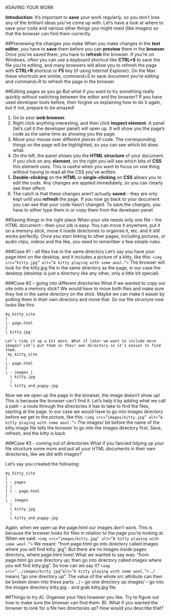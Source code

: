 #SAVING YOUR WORK

__Introduction:__ It’s important to __save__ your work regularly, so you don’t lose any of the brilliant ideas you’ve come up with. Let’s have a look at where to save your code and various other things you might need (like images) so that the browser can find them correctly.

##Previewing the changes you make
When you make changes in the __text editor__, you have to __save__ them before you can __preview__ them in the __browser__. Once you’ve saved them, you have to __refresh__ the browser. If you’re on Windows, often you can use a keyboard shortcut like __CTRL+S__
to save the file you’re editing, and many browsers will allow you to refresh the page with __CTRL+R__ shortcut or __F5__ key (if using Internet Explorer). On the Mac these shortcuts are similar, command+S to save document you’re editing and command+R to refresh the page in the browser.

##Editing pages as you go
But what if you want to try something really quickly without switching between the editor and the browser? If you have used developer tools before, then forgive us explaining how to do it again, but if not, prepare to be amazed!

1. Go to your __web browser__.
2. Right click anything interesting, and then click __Inspect element__. A panel (let’s call it the developer panel) will open up. It will show you the page’s code as the same time as showing you the page.
3. Move your mouse over different pieces of code. The corresponding things on the page will be highlighted, so you can see which bit does what.
4. On the left, the panel shows you the __HTML structure__ of your document. If you click on any __element__, on the right you will see which bits of __CSS__ this element uses. This is useful when you want to focus on one thing without having to read all the CSS you’ve written.
5. __Double-clicking__ on the __HTML__ or __single-clicking__ on __CSS__ allows you to edit the code. Any changes are applied immediately, so you can clearly see their effect.
6. The catch is that these changes aren’t actually __saved__ – they are only kept until you __refresh__ the page. If you now go back to your document you can see that your code hasn’t changed. To save the changes, you have to either type them in or copy them from the developer panel.

##Saving things in the right place
When your site needs only one file – the HTML document – then your job is easy. You can move it anywhere, put it on a memory stick, move it inside directories to organise it, etc. and it still works perfectly. Once you start linking to other pages, including pictures, or audio clips, videos and the like, you need to remember a few simple rules.

###Case #1 – all files live in the same directory
Let’s say you have your page.html on the desktop, and it includes a picture of a kitty, like this:
`<img src=”kitty.jpg” alt=”A kitty playing with some wool.”>`
The browser will look for the kitty.jpg file in the same directory as the page, in our case
the desktop (desktop is just a directory like any other, only a little bit special).

###Case #2 – going into different directories
What if we wanted to copy our site onto a memory stick? We would have to move both files and make sure they live in the same directory on the stick. Maybe we can make it easier by putting them in their own directory and move that. So our file structure now looks like this:

```
my_kitty_site 
|
\- page.html
|
\ kitty.jpg`

Let’s tidy it up a bit more. What if later we want to include more images? Let’s put them in their own directory so it’s easier to find them.
`my_kitty_site 
| 
\- page.html
|
\ - images |
  \ kitty.jpg
  |
  \ kitty_and_puppy.jpg
```


Now we we open up the page in the browser, the image doesn’t show up! This is because the browser can’t find it. Let’s help it by adding what we call a path – a route through the directories it has to take to find the files, starting at the page. In our case we would have to go into images directory before we get to the picture, like this:
`<img src=”images/kitty.jpg” alt=”A kitty playing with some wool.”>`
The images/ bit before the name of the kitty image file tells the browser to go into the
images directory first. Save, refresh, and the kitty is back

###Case #3 - coming out of directories
What if you fancied tidying up your file structure some more and put all your HTML documents in their own directories, like we did with images?

Let’s say you created the following:

```
my_kitty_site 
|
\ - pages
| |
| \ - page.html 
|
\ - images
  |
  \ kitty.jpg
  |
  \ kitty_and_puppy.jpg
```

Again, when we open up the page.html our images don’t work. This is because the browser looks for files in relation to the page you’re looking at. When we said:
`<img src=”images/kitty.jpg” alt=”A kitty playing with some wool.”>`
We meant: “from page.html go into directory called images where you will find kitty. jpg”. But there are no images inside pages directory, where page.html lives! What we wanted to say was: “from page.html go one directory up, then go into directory called images where you will find kitty.jpg”. So how can we say it?
`<img src=”../images/kitty.jpg”alt=”A kitty playing with some wool.”>`
../ means “go one directory up”. The value of the whole src attribute can then be broken down into these parts:
../ – go one directory up images/ – go into the images directory kitty.jpg - and grab kitty.jpg file

##Things to try
A). Organise your files however you like. Try to figure out how to make sure the browser can find them.
B). What if you wanted the browser to look for a file two directories up? How would you describe that?
